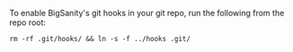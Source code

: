 To enable BigSanity's git hooks in your git repo, run the following from the
repo root:

`rm -rf .git/hooks/ && ln -s -f ../hooks .git/`
